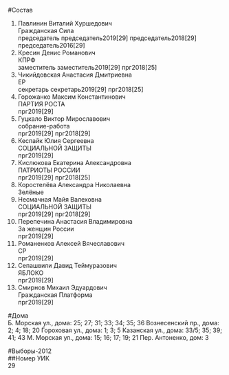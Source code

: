 #Состав  
1. Павлинин Виталий Хуршедович  
    Гражданская Сила  
    председатель председатель2019[29] председатель2018[29] председатель2016[29]  
2. Кресин Денис Романович  
    КПРФ  
    заместитель заместитель2019[29] прг2018[25]  
3. Чикийдовская Анастасия Дмитриевна  
    ЕР  
    секретарь секретарь2019[29] прг2018[25]  
4. Горожанко Максим Константинович  
    ПАРТИЯ РОСТА  
    прг2019[29]  
5. Гуцкало Виктор Мирославович  
    собрание-работа  
    прг2019[29] прг2018[29]  
6. Кеспайк Юлия Сергеевна  
    СОЦИАЛЬНОЙ ЗАЩИТЫ  
    прг2019[29]  
7. Кислюкова Екатерина Александровна  
    ПАТРИОТЫ РОССИИ  
    прг2019[29] прг2018[25]  
8. Коростелёва Александра Николаевна  
    Зелёные  
9. Несмачная Майя Валеховна  
    СОЦИАЛЬНОЙ ЗАЩИТЫ  
    прг2019[29] прг2018[29]  
10. Перепечина Анастасия Владимировна  
    За женщин России  
    прг2019[29]  
11. Романенков Алексей Вячеславович  
    СР  
    прг2019[29]  
12. Сепашвили Давид Теймуразович  
    ЯБЛОКО  
    прг2019[29]  
13. Смирнов Михаил Эдуардович  
    Гражданская Платформа  
    прг2019[29]  
  
#Дома  
Б. Морская ул., дома: 25; 27; 31; 33; 34; 35; 36 Вознесенский пр., дома: 2; 4; 18; 20 Гороховая ул., дома: 1; 3; 5 Казанская ул., дома: 33/5; 35; 39; 41; 43 М. Морская ул., дома: 15; 16; 17; 19; 21 Пер. Антоненко, дом: 3  
  
#Выборы-2012  
##Номер УИК  
29  
